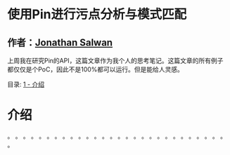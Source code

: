 # 使用Pin进行污点分析与模式匹配


**作者：**[Jonathan Salwan](http://twitter.com/JonathanSalwan)
---

上周我在研究Pin的API，这篇文章作为我个人的思考笔记。这篇文章的所有例子都仅仅是个PoC，因此不是100%都可以运行。但是能给人灵感。

目录:
[1 - 介绍](#介绍)

# 介绍

。
。
。
。
。
。
。
。
。
。
。
。
。
。
。
。
。
。
。
。
。
。
。
。
。
。
。
。
。